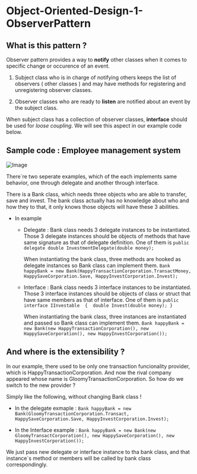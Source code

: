 # Object-Oriented-Design-1-ObserverPattern

## What is this pattern ?

Observer pattern provides a way to **notify** other classes when it comes to specific change or occurence of an event.

1. Subject class who is in charge of notifying others keeps the list of observers ( other classes ) and may have methods for registering and unregistering observer classes.

2. Observer classes who are ready to **listen** are notified about an event by the subject class.

When subject class has a collection of observer classes, **interface** should be used for *loose coupling*. We will see this aspect in our example code below.  

## Sample code : Employee management system 

![Image](https://github.com/RobinKim-SWEngineer/Images-for-document/blob/4f07c86dd55931dcf03376f522800e7be88b9863/ObserverPatternDiagram.png)

There`re two seperate examples, which of the each implements same behavior, one through delegate and another through interface. 

There is a Bank class, which needs three objects who are able to transfer, save and invest. The bank class actually has no knowledge about who and how they to that, it only knows those objects will have these 3 abilities.

- In example
  - Delegate : Bank class needs 3 delegate instances to be instantiated. Those 3 delegate instances should be objects of methods that have same signature as that of delegate definition. One of them is
    `public delegate double InvestmentDelegate(double money);`
  
    When instantiating the bank class, three methods are hooked as delegate instances so Bank class can implement them.
    `Bank happyBank = new Bank(HappyTransactionCorporation.TransactMoney, HappySaveCorporation.Save, HappyInvestCorporation.Invest);`
    
  - Interface : Bank class needs 3 interface instances to be instantiated. Those 3 interface instances should be objects of class or struct that have same members as that of interface. One of them is
    `public interface IInvestable 
    { 
        double Invest(double money);
    }`
  
    When instantiating the bank class, three instances are instantiated and passed so Bank class can implement them.
    `Bank happyBank = new Bank(new HappyTransactionCorporation(), new HappySaveCorporation(), new HappyInvestCorporation());`

## And where is the extensibility ?
In our example, there used to be only one transaction funcionality provider, which is HappyTransactionCorporation. And now the rival company appeared whose name is GloomyTransactionCorporation. So how do we switch to the new provider ?

Simply like the following, without changing Bank class !
- In the delegate exmaple : 
`Bank happyBank = new Bank(GloomyTransactionCorporation.Transact, HappySaveCorporation.Save, HappyInvestCorporation.Invest);`

- In the Interface example :
`Bank happyBank = new Bank(new GloomyTransactCorporation(), new HappySaveCorporation(), new HappyInvestCorporation());`

We just pass new delegate or interface instance to tha bank class, and that instance`s method or members will be called by bank class correspondingly.



